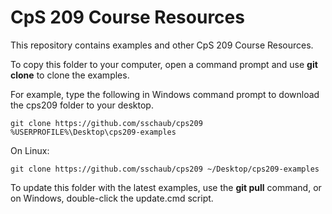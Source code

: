 # CpS 209 Course Resources

This repository contains examples and other CpS 209 Course Resources.

To copy this folder to your computer, open a command prompt and use **git clone** to clone the examples.

For example, type the following in Windows command prompt to download the cps209 folder to your desktop.
```
git clone https://github.com/sschaub/cps209 %USERPROFILE%\Desktop\cps209-examples
```

On Linux:
```
git clone https://github.com/sschaub/cps209 ~/Desktop/cps209-examples
```

To update this folder with the latest examples, use the **git pull** command, or on Windows, 
double-click the update.cmd script.
